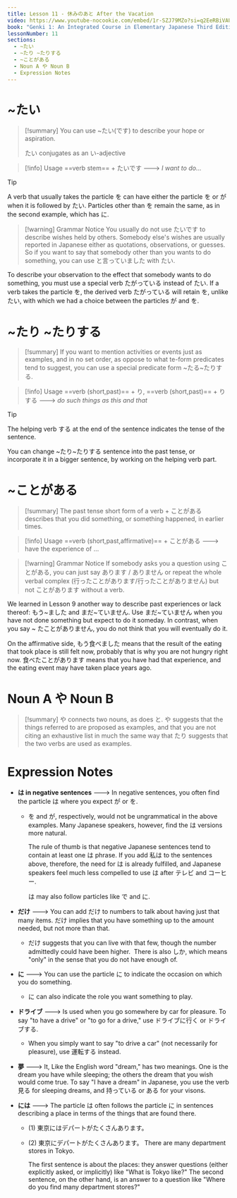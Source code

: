 ```yaml
---
title: Lesson 11 - 休みのあと After the Vacation
video: https://www.youtube-nocookie.com/embed/1r-SZJ79MZo?si=q2EeRBiVAUp5OdqC
book: "Genki 1: An Integrated Course in Elementary Japanese Third Edition (Textbook)"
lessonNumber: 11
sections:
  - ~たい
  - ~たり ~たりする
  - ~ことがある
  - Noun A や Noun B
  - Expression Notes
---
```


# ~たい

> [!summary]
> You can use ~たい(です) to describe your hope or aspiration.
>
> たい conjugates as an い-adjective

> [!info] Usage
> ==verb stem== + たいです ---> _I want to do..._

> [!tip]
> A verb that usually takes the particle を can have either the particle を or が when it is followed by たい. Particles other than を remain the same, as in the second example, which has に.

> [!warning] Grammar Notice
> You usually do not use たいです to describe wishes held by others. Somebody else's wishes are usually reported in Japanese either as quotations, observations, or guesses. So if you want to say that somebody other than you wants to do something, you can use と言っていました with たい.

To describe your observation to the effect that somebody wants to do something, you must use a special verb たがっている instead of たい. If a verb takes the particle を, the derived verb たがっている will retain を, unlike たい, with which we had a choice between the particles が and を.

# ~たり ~たりする

> [!summary]
> If you want to mention activities or events just as examples, and in no set order, as oppose to what te-form predicates tend to suggest, you can use a special predicate form ~たる~たりする.

> [!info] Usage
> ==verb (short,past)== + り, ==verb (short,past)== + りする ---> _do such things as this and that_

> [!tip]
> The helping verb する at the end of the sentence indicates the tense of the sentence.

You can change ~たり~たりする sentence into the past tense, or incorporate it in a bigger sentence, by working on the helping verb part.

# ~ことがある

> [!summary]
> The past tense short form of a verb + ことがある describes that you did something, or something happened, in earlier times.

> [!info] Usage
> ==verb (short,past,affirmative)== + ことがある ---> have the experience of ...

> [!warning] Grammar Notice
> If somebody asks you a question using ことがある, you can just say あります / ありません or repeat the whole verbal complex (行ったことがあります/行ったことがありません) but not ことがあります without a verb.

We learned in Lesson 9 another way to describe past experiences or lack thereof: もう~ました and まだ~ていません. Use まだ~ていません when you have not done something but expect to do it someday. In contrast, when you say ~ たことがありません, you do not think that you will eventually do it.

On the affirmative side, もう食べました means that the result of the eating that took place is still felt now, probably that is why you are not hungry right now. 食べたことがあります means that you have had that experience, and the eating event may have taken place years ago.

# Noun A や Noun B

> [!summary]
> や connects two nouns, as does と. や suggests that the things referred to are proposed as examples, and that you are not citing an exhaustive list in much the same way that たり suggests that the two verbs are used as examples.

# Expression Notes

- **は in negative sentences** ---> In negative sentences, you often find the particle は where you expect が or を.

  - を and が, respectively, would not be ungrammatical in the above examples. Many Japanese speakers, however, find the は versions more natural.

    The rule of thumb is that negative Japanese sentences tend to contain at least one は phrase. If you add 私は to the sentences above, therefore, the need for は is already fulfilled, and Japanese speakers feel much less compelled to use は after テレビ and コーヒー.

    は may also follow particles like で and に.

- **だけ** ---> You can add だけ to numbers to talk about having just that many items. だけ implies that you have something up to the amount needed, but not more than that.

  - だけ suggests that you can live with that few, though the number admittedly could have been higher.  There is also しか, which means "only" in the sense that you do not have enough of.

- **に** ---> You can use the particle に to indicate the occasion on which you do something.

  - に can also indicate the role you want something to play.

- **ドライブ** ---> Is used when you go somewhere by car for pleasure. To say "to have a drive" or "to go for a drive," use ドライブに行く or ドライブする.

  - When you simply want to say "to drive a car" (not necessarily for pleasure), use 運転する instead.

- **夢** ---> It, Like the English word "dream," has two meanings. One is the dream you have while sleeping; the others the dream that you wish would come true. To say "I have a dream" in Japanese, you use the verb 見る for sleeping dreams, and 持っている or ある for your visons.

- **には** ---> The particle は often follows the particle に in sentences describing a place in terms of the things that are found there.

  - (1) 東京にはデパートがたくさんあります。
  - (2) 東京にデパートがたくさんあります。
    There are many department stores in Tokyo.

    The first sentence is about the places: they answer questions (either explicitly asked, or implicitly) like "What is Tokyo like?" The second sentence, on the other hand, is an answer to a question like "Where do you find many department stores?"
